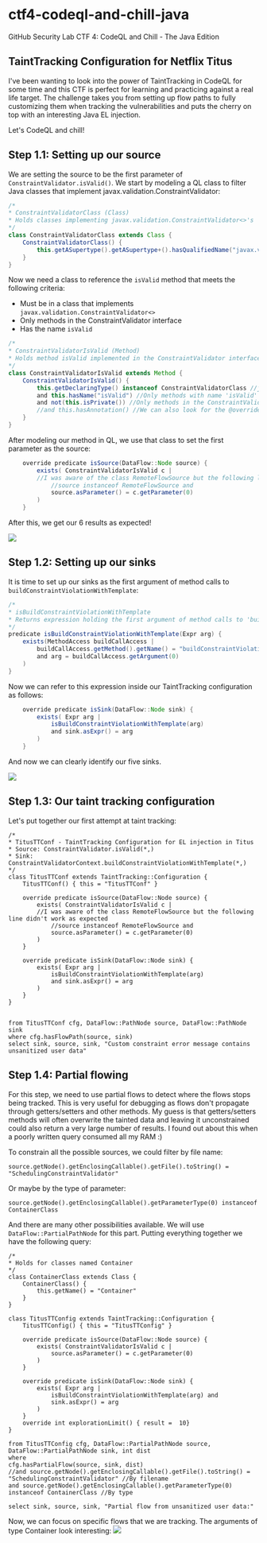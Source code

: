 # ctf4-codeql-and-chill-java
GitHub Security Lab CTF 4: CodeQL and Chill - The Java Edition

## TaintTracking Configuration for Netflix Titus
I've been wanting to look into the power of TaintTracking in CodeQL for some time and this CTF is perfect for learning and practicing against a real life target. The challenge takes you from setting up flow paths to fully customizing them when tracking the vulnerabilities and puts the cherry on top with an interesting Java EL injection.

Let's CodeQL and chill!

## Step 1.1: Setting up our source
We are setting the source to be the first parameter of `ConstraintValidator.isValid()`. We start by modeling a QL class to filter Java classes that implement javax.validation.ConstraintValidator:

```java
/*
* ConstraintValidatorClass (Class)
* Holds classes implementing javax.validation.ConstraintValidator<>'s
*/
class ConstraintValidatorClass extends Class {
    ConstraintValidatorClass() {
        this.getASupertype().getASupertype+().hasQualifiedName("javax.validation", "ConstraintValidator<>")
    }
}
```

Now we need a class to reference the `isValid` method that meets the following criteria:
* Must be in a class that implements `javax.validation.ConstraintValidator<>`
* Only methods in the ConstraintValidator interface
* Has the name `isValid`

```java
/*
* ConstraintValidatorIsValid (Method)
* Holds method isValid implemented in the ConstraintValidator interface
*/
class ConstraintValidatorIsValid extends Method {
    ConstraintValidatorIsValid() {
        this.getDeclaringType() instanceof ConstraintValidatorClass //javax.validation.ConstraintValidator<>'s
        and this.hasName("isValid") //Only methods with name 'isValid'
        and not(this.isPrivate()) //Only methods in the ConstraintValidator interface 
        //and this.hasAnnotation() //We can also look for the @override annotation)
    }
}
```
After modeling our method in QL, we use that class to set the first parameter as the source:
```java
    override predicate isSource(DataFlow::Node source) { 
        exists( ConstraintValidatorIsValid c |
        //I was aware of the class RemoteFlowSource but the following line didn't work as expected
            //source instanceof RemoteFlowSource and
            source.asParameter() = c.getParameter(0) 
        ) 
    }
```
After this, we get our 6 results as expected!

![](img/1.1.PNG)
## Step 1.2: Setting up our sinks
It is time to set up our sinks as the first argument of method calls to `buildConstraintViolationWithTemplate`:
```java
/*
* isBuildConstraintViolationWithTemplate
* Returns expression holding the first argument of method calls to 'buildConstraintViolationWithTemplate'
*/
predicate isBuildConstraintViolationWithTemplate(Expr arg) {
    exists(MethodAccess buildCallAccess |
        buildCallAccess.getMethod().getName() = "buildConstraintViolationWithTemplate"
        and arg = buildCallAccess.getArgument(0)
    )
}
```
Now we can refer to this expression inside our TaintTracking configuration as follows:
```java
    override predicate isSink(DataFlow::Node sink) { 
        exists( Expr arg |
            isBuildConstraintViolationWithTemplate(arg)
            and sink.asExpr() = arg 
        ) 
    }
```
And now we can clearly identify our five sinks.

![](img/1.2.PNG)
## Step 1.3: Our taint tracking configuration
Let's put together our first attempt at taint tracking:
```
/*
* TitusTTConf - TaintTracking Configuration for EL injection in Titus
* Source: ConstraintValidator.isValid(*,)
* Sink: ConstraintValidatorContext.buildConstraintViolationWithTemplate(*,)
*/
class TitusTTConf extends TaintTracking::Configuration {
    TitusTTConf() { this = "TitusTTConf" }

    override predicate isSource(DataFlow::Node source) { 
        exists( ConstraintValidatorIsValid c |
        //I was aware of the class RemoteFlowSource but the following line didn't work as expected
            //source instanceof RemoteFlowSource and
            source.asParameter() = c.getParameter(0) 
        ) 
    }

    override predicate isSink(DataFlow::Node sink) { 
        exists( Expr arg |
            isBuildConstraintViolationWithTemplate(arg)
            and sink.asExpr() = arg 
        ) 
    }
}


from TitusTTConf cfg, DataFlow::PathNode source, DataFlow::PathNode sink
where cfg.hasFlowPath(source, sink)
select sink, source, sink, "Custom constraint error message contains unsanitized user data"

```
## Step 1.4: Partial flowing
For this step, we need to use partial flows to detect where the flows stops being tracked. This is very useful for debugging as flows don't propagate through getters/setters and other methods. My guess is that getters/setters methods will often overwrite the tainted data and leaving it unconstrained could also return a very large number of results. I found out about this when a poorly written query consumed all my RAM :)

To constrain all the possible sources, we could filter by file name:
```
source.getNode().getEnclosingCallable().getFile().toString() = "SchedulingConstraintValidator"
```
Or maybe by the type of parameter:
```
source.getNode().getEnclosingCallable().getParameterType(0) instanceof ContainerClass 
```
And there are many other possibilities available. We will use `DataFlow::PartialPathNode` for this part. Putting everything together we have the following query:
```
/*
* Holds for classes named Container
*/
class ContainerClass extends Class {
    ContainerClass() {
        this.getName() = "Container"
    }
}

class TitusTTConfig extends TaintTracking::Configuration {
    TitusTTConfig() { this = "TitusTTConfig" }

    override predicate isSource(DataFlow::Node source) { 
        exists( ConstraintValidatorIsValid c |
            source.asParameter() = c.getParameter(0)
        )
    }

    override predicate isSink(DataFlow::Node sink) { 
        exists( Expr arg |
            isBuildConstraintViolationWithTemplate(arg) and
            sink.asExpr() = arg 
        ) 
    }    
    override int explorationLimit() { result =  10} 
}

from TitusTTConfig cfg, DataFlow::PartialPathNode source, DataFlow::PartialPathNode sink, int dist
where 
cfg.hasPartialFlow(source, sink, dist)
//and source.getNode().getEnclosingCallable().getFile().toString() = "SchedulingConstraintValidator" //By filename
and source.getNode().getEnclosingCallable().getParameterType(0) instanceof ContainerClass //By type

select sink, source, sink, "Partial flow from unsanitized user data:"
```
Now, we can focus on specific flows that we are tracking. The arguments of type Container look interesting:
![](img/1.4.PNG)
